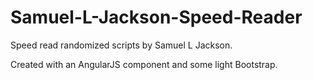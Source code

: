# Samuel-L-Jackson-Speed-Reader
Speed read randomized scripts by Samuel L Jackson.

Created with an AngularJS component and some light Bootstrap.
